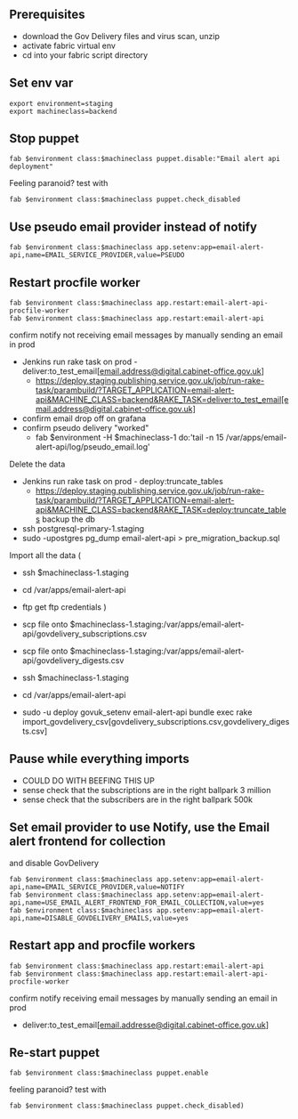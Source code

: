 ## Prerequisites

  - download the Gov Delivery files and virus scan, unzip
  - activate fabric virtual env
  - cd into your fabric script directory

## Set env var

```
export environment=staging
export machineclass=backend
```

## Stop puppet

```
fab $environment class:$machineclass puppet.disable:"Email alert api deployment"
```

Feeling paranoid? test with
```
fab $environment class:$machineclass puppet.check_disabled
```

## Use pseudo email provider instead of notify
```
fab $environment class:$machineclass app.setenv:app=email-alert-api,name=EMAIL_SERVICE_PROVIDER,value=PSEUDO
```

## Restart procfile worker

```
fab $environment class:$machineclass app.restart:email-alert-api-procfile-worker
fab $environment class:$machineclass app.restart:email-alert-api
```

confirm notify not receiving email messages by manually sending an email in prod
 - Jenkins run rake task on prod - deliver:to_test_email[email.address@digital.cabinet-office.gov.uk]
   - https://deploy.staging.publishing.service.gov.uk/job/run-rake-task/parambuild/?TARGET_APPLICATION=email-alert-api&MACHINE_CLASS=backend&RAKE_TASK=deliver:to_test_email[email.address@digital.cabinet-office.gov.uk]
 - confirm email drop off on grafana
 - confirm pseudo delivery "worked"
    - fab $environment -H $machineclass-1 do:'tail -n 15 /var/apps/email-alert-api/log/pseudo_email.log'

Delete the data
 - Jenkins run rake task on prod - deploy:truncate_tables
    - https://deploy.staging.publishing.service.gov.uk/job/run-rake-task/parambuild/?TARGET_APPLICATION=email-alert-api&MACHINE_CLASS=backend&RAKE_TASK=deploy:truncate_tables
backup the db
 - ssh postgresql-primary-1.staging
 - sudo -upostgres pg_dump email-alert-api > pre_migration_backup.sql

Import all the data
  (
  - ssh $machineclass-1.staging
  - cd /var/apps/email-alert-api
  - ftp get ftp credentials
  )

  - scp file onto $machineclass-1.staging:/var/apps/email-alert-api/govdelivery_subscriptions.csv
  - scp file onto $machineclass-1.staging:/var/apps/email-alert-api/govdelivery_digests.csv
  - ssh $machineclass-1.staging
  - cd /var/apps/email-alert-api
  - sudo -u deploy govuk_setenv email-alert-api bundle exec rake import_govdelivery_csv[govdelivery_subscriptions.csv,govdelivery_digests.csv]

## Pause while everything imports
- COULD DO WITH BEEFING THIS UP
- sense check that the subscriptions are in the right ballpark 3 million
- sense check that the subscribers are in the right ballpark 500k

## Set email provider to use Notify, use the Email alert frontend for collection
and disable GovDelivery

```
fab $environment class:$machineclass app.setenv:app=email-alert-api,name=EMAIL_SERVICE_PROVIDER,value=NOTIFY
fab $environment class:$machineclass app.setenv:app=email-alert-api,name=USE_EMAIL_ALERT_FRONTEND_FOR_EMAIL_COLLECTION,value=yes
fab $environment class:$machineclass app.setenv:app=email-alert-api,name=DISABLE_GOVDELIVERY_EMAILS,value=yes
```

## Restart app and procfile workers

```
fab $environment class:$machineclass app.restart:email-alert-api
fab $environment class:$machineclass app.restart:email-alert-api-procfile-worker
```

confirm notify receiving email messages by manually sending an email in prod
 - deliver:to_test_email[email.addresse@digital.cabinet-office.gov.uk]

## Re-start puppet

```
fab $environment class:$machineclass puppet.enable
```

feeling paranoid? test with
```
fab $environment class:$machineclass puppet.check_disabled)
```
